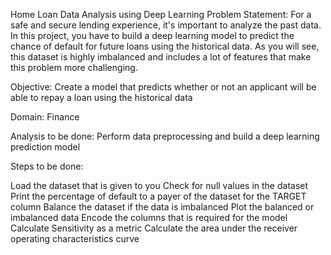 Home Loan Data Analysis using Deep Learning
Problem Statement:
For a safe and secure lending experience, it's important to analyze the past data. In this project, you have to build a deep learning model to predict the chance of default for future loans using the historical data. As you will see, this dataset is highly imbalanced and includes a lot of features that make this problem more challenging.

Objective: Create a model that predicts whether or not an applicant will be able to repay a loan using the historical data

Domain: Finance

Analysis to be done: Perform data preprocessing and build a deep learning prediction model

Steps to be done:

 Load the dataset that is given to you
 Check for null values in the dataset
 Print the percentage of default to a payer of the dataset for the TARGET column
 Balance the dataset if the data is imbalanced
 Plot the balanced or imbalanced data
 Encode the columns that is required for the model
 Calculate Sensitivity as a metric
 Calculate the area under the receiver operating characteristics curve

